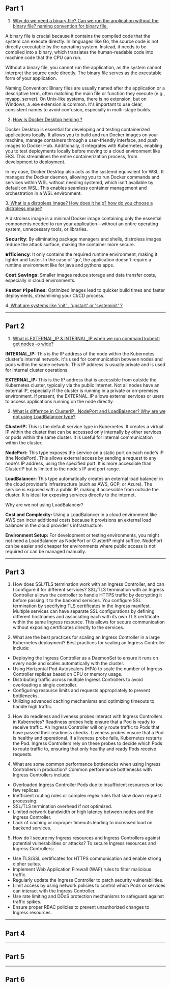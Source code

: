 ## Part 1 <a name="p1"></a>

1. <ins> Why do we need a binary file? Can we run the application without the binary file? naming convention for binary file.</ins>

A binary file is crucial because it contains the compiled code that the system can execute directly. In languages like Go, the source code is not directly executable by the operating system.
Instead, it needs to be compiled into a binary, which translates the human-readable code into machine code that the CPU can run.

Without a binary file, you cannot run the application, as the system cannot interpret the source code directly. The binary file serves as the executable form of your application.

Naming Convention: Binary files are usually named after the application or a descriptive term, often matching the main file or function they execute (e.g., myapp, server).
On Unix-like systems, there is no extension, but on Windows, a .exe extension is common. It's important to use clear, consistent names to avoid confusion, especially in multi-stage builds.

2. <ins>How is Docker Desktop helping ?</ins>

Docker Desktop is essential for developing and testing containerized applications locally. It allows you to build and run Docker images on your machine,
manage containers through a user-friendly interface, and push images to Docker Hub.
Additionally, it integrates with Kubernetes, enabling you to test deployments locally before moving to a cloud environment like EKS. This streamlines the entire containerization process, from development to deployment.

In my case, Docker Desktop also acts as the systemd equivalent for WSL. It manages the Docker daemon, allowing you to run Docker commands and services within WSL without needing systemd,
which isn't available by default on WSL. This enables seamless container management and orchestration in a WSL environment.

3.<ins> What is a distroless image? How does it help? how do you choose a distroless image?</ins>

A distroless image is a minimal Docker image containing only the essential components needed to run your application—without an entire operating system, unnecessary tools, or libraries.

𝗦𝗲𝗰𝘂𝗿𝗶𝘁𝘆: By eliminating package managers and shells, distroless images reduce the attack surface, making the container more secure.

𝗘𝗳𝗳𝗶𝗰𝗶𝗲𝗻𝗰𝘆: It only contains the required runtime environment, making it lighter and faster. In the case of 'go', the application doesn't require a runtime environment like for java and pythons apps. 

𝗖𝗼𝘀𝘁 𝗦𝗮𝘃𝗶𝗻𝗴𝘀: Smaller images reduce storage and data transfer costs, especially in cloud environments.

𝗙𝗮𝘀𝘁𝗲𝗿 𝗣𝗶𝗽𝗲𝗹𝗶𝗻𝗲𝘀: Optimized images lead to quicker build times and faster deployments, streamlining your CI/CD process.

4.<ins> What are systems like 'init' , 'upstart' or 'systeminit' ?</ins>

-------------------------------------------------------------------
## Part 2 <a name="p2"></a>

1. <ins>What is EXTERNAL_IP & INTERNAL_IP  when we run command kubectl get nodes -o wide?</ins>

**INTERNAL_IP:** This is the IP address of the node within the Kubernetes cluster's internal network. It's used for communication between nodes and pods within the same network. This IP address is usually private and is used for internal cluster operations.

**EXTERNAL_IP:** This is the IP address that is accessible from outside the Kubernetes cluster, typically via the public internet. Not all nodes have an external IP, especially if the cluster is running in a private or on-premises environment. If present, the EXTERNAL_IP allows external services or users to access applications running on the node directly.

2. <ins>What is differnce in ClusterIP , NodePort and LoadBalancer? Why are we not using LoadBalancer type?</ins>

**ClusterIP:** This is the default service type in Kubernetes. It creates a virtual IP within the cluster that can be accessed only internally by other services or pods within the same cluster. It is useful for internal communication within the cluster.

**NodePort:** This type exposes the service on a static port on each node's IP (the NodePort). This allows external access by sending a request to any node's IP address, using the specified port. It is more accessible than ClusterIP but is limited to the node's IP and port range.

**LoadBalancer:** This type automatically creates an external load balancer in the cloud provider's infrastructure (such as AWS, GCP, or Azure). The service is exposed with a public IP, making it accessible from outside the cluster. It is ideal for exposing services directly to the internet.

Why are we not using LoadBalancer?

**Cost and Complexity:** Using a LoadBalancer in a cloud environment like AWS can incur additional costs because it provisions an external load balancer in the cloud provider's infrastructure.

**Environment Setup:** For development or testing environments, you might not need a LoadBalancer as NodePort or ClusterIP might suffice. NodePort can be easier and cheaper for environments where public access is not required or can be managed manually.

-----------------------------------------------------------------------------------------------------
## Part 3 <a name="p3"></a>

1. How does SSL/TLS termination work with an Ingress Controller, and can I configure it for different services?
 SSL/TLS termination with an Ingress Controller allows the controller to handle HTTPS traffic by decrypting it before passing it to the backend services. You configure SSL termination by specifying TLS certificates in the Ingress manifest.
 Multiple services can have separate SSL configurations by defining different hostnames and associating each with its own TLS certificate within the same Ingress resource. This allows for secure communication without exposing certificates directly to the services.

2. What are the best practices for scaling an Ingress Controller in a large Kubernetes deployment?
Best practices for scaling an Ingress Controller include:
- Deploying the Ingress Controller as a DaemonSet to ensure it runs on every node and scales automatically with the cluster.
- Using Horizontal Pod Autoscalers (HPA) to scale the number of Ingress Controller replicas based on CPU or memory usage.
- Distributing traffic across multiple Ingress Controllers to avoid overloading a single controller.
- Configuring resource limits and requests appropriately to prevent bottlenecks.
- Utilizing advanced caching mechanisms and optimizing timeouts to handle high traffic.

3. How do readiness and liveness probes interact with Ingress Controllers in Kubernetes?
Readiness probes help ensure that a Pod is ready to receive traffic. An Ingress Controller will only route traffic to Pods that have passed their readiness checks. Liveness probes ensure that a Pod is healthy and operational.
If a liveness probe fails, Kubernetes restarts the Pod. Ingress Controllers rely on these probes to decide which Pods to route traffic to, ensuring that only healthy and ready Pods receive requests.

4. What are some common performance bottlenecks when using Ingress Controllers in production?
Common performance bottlenecks with Ingress Controllers include:
- Overloaded Ingress Controller Pods due to insufficient resources or too few replicas.
- Inefficient routing rules or complex regex rules that slow down request processing.
- SSL/TLS termination overhead if not optimized.
- Limited network bandwidth or high latency between nodes and the Ingress Controller.
- Lack of caching or improper timeouts leading to increased load on backend services.

5. How do I secure my Ingress resources and Ingress Controllers against potential vulnerabilities or attacks?
To secure Ingress resources and Ingress Controllers:
- Use TLS/SSL certificates for HTTPS communication and enable strong cipher suites.
- Implement Web Application Firewall (WAF) rules to filter malicious traffic.
- Regularly update the Ingress Controller to patch security vulnerabilities.
- Limit access by using network policies to control which Pods or services can interact with the Ingress Controller.
- Use rate limiting and DDoS protection mechanisms to safeguard against traffic spikes.
- Ensure proper RBAC policies to prevent unauthorized changes to Ingress resources.

-------------------------------------------------------------------------------------------------
## Part 4 <a name="p4"></a>


--------------------------------------------------------------------------------------------------
## Part 5 <a name="p5"></a>


------------------------------------------------------------------------------------------------
## Part 6 <a name="p6"></a>

